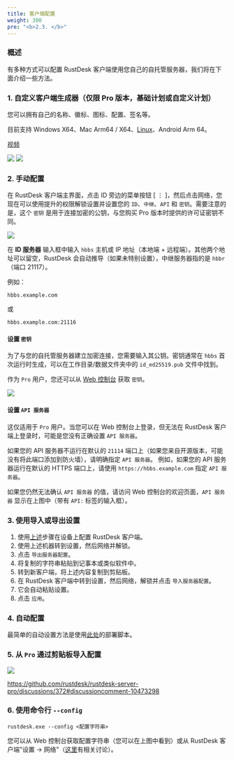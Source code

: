 ```yaml
---
title: 客户端配置
weight: 300
pre: "<b>2.3. </b>"
---
```


### 概述

有多种方式可以配置 RustDesk 客户端使用您自己的自托管服务器，我们将在下面介绍一些方法。

### 1. 自定义客户端生成器（仅限 Pro 版本，基础计划或自定义计划）

您可以拥有自己的名称、徽标、图标、配置、签名等。

目前支持 Windows X64、Mac Arm64 / X64、[Linux](https://twitter.com/rustdesk/status/1788905463678951787)、Android Arm 64。

[视频](https://twitter.com/rustdesk/status/1769171628426944539)

![](images/custom-client-qs.png)
![](images/web_console_custom_client_config.jpeg)

### 2. 手动配置

在 RustDesk 客户端主界面，点击 ID 旁边的菜单按钮 [ &#8942; ]，然后点击网络，您现在可以使用提升的权限解锁设置并设置您的 `ID`、`中继`、`API` 和 `密钥`。需要注意的是，这个 `密钥` 是用于连接加密的公钥，与您购买 Pro 版本时提供的许可证密钥不同。

![](/docs/en/self-host/client-configuration/images/network-config.png)

在 **ID 服务器** 输入框中输入 `hbbs` 主机或 IP 地址（本地端 + 远程端）。其他两个地址可以留空，RustDesk 会自动推导（如果未特别设置），中继服务器指的是 `hbbr`（端口 21117）。

例如：

```nolang
hbbs.example.com
```

或

```nolang
hbbs.example.com:21116
```

#### 设置 `密钥`

为了与您的自托管服务器建立加密连接，您需要输入其公钥。密钥通常在 `hbbs` 首次运行时生成，可以在工作目录/数据文件夹中的 `id_ed25519.pub` 文件中找到。

作为 `Pro` 用户，您还可以从 [Web 控制台](https://rustdesk.com/docs/en/self-host/rustdesk-server-pro/console/) 获取 `密钥`。

![](/docs/en/self-host/rustdesk-server-pro/console/images/console-home.png?v2)

#### 设置 `API 服务器`

这仅适用于 `Pro` 用户。当您可以在 Web 控制台上登录，但无法在 RustDesk 客户端上登录时，可能是您没有正确设置 `API 服务器`。

如果您的 API 服务器不运行在默认的 `21114` 端口上（如果您来自开源版本，可能没有将此端口添加到防火墙），请明确指定 `API 服务器`。
例如，如果您的 API 服务器运行在默认的 HTTPS 端口上，请使用 `https://hbbs.example.com` 指定 `API 服务器`。

如果您仍然无法确认 `API 服务器` 的值，请访问 Web 控制台的欢迎页面，`API 服务器` 显示在上图中（带有 `API:` 标签的输入框）。

### 3. 使用导入或导出设置

1. 使用[上述](https://rustdesk.com/docs/en/self-host/client-configuration/#manual-config)步骤在设备上配置 RustDesk 客户端。
2. 使用上述机器转到设置，然后网络并解锁。
3. 点击 `导出服务器配置`。
4. 将复制的字符串粘贴到记事本或类似软件中。
5. 转到新客户端，将上述内容复制到剪贴板。
6. 在 RustDesk 客户端中转到设置，然后网络，解锁并点击 `导入服务器配置`。
7. 它会自动粘贴设置。
8. 点击 `应用`。

### 4. 自动配置

最简单的自动设置方法是使用[此处](https://rustdesk.com/docs/en/self-host/client-deployment/)的部署脚本。

### 5. 从 `Pro` 通过剪贴板导入配置

![](/docs/en/self-host/rustdesk-server-pro/console/images/console-home.png?v2)

https://github.com/rustdesk/rustdesk-server-pro/discussions/372#discussioncomment-10473298

### 6. 使用命令行 `--config`
`rustdesk.exe --config <配置字符串>`

您可以从 Web 控制台获取配置字符串（您可以在上图中看到）或从 RustDesk 客户端"设置 → 网络"（[这里](https://github.com/rustdesk/rustdesk/discussions/7118)有相关讨论）。
